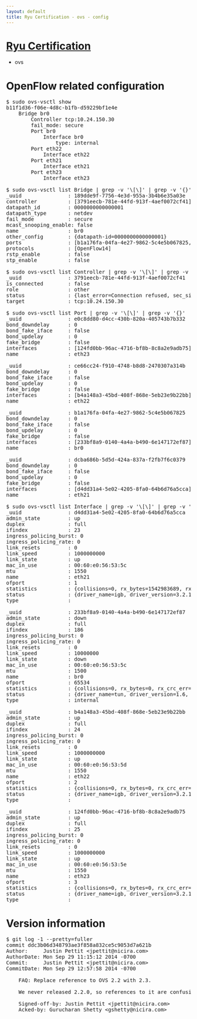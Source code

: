 ```yaml
---
layout: default
title: Ryu Certification - ovs - config
---
```

# [Ryu Certification](http://osrg.github.io/ryu/certification.html)
* ovs 

# OpenFlow related configuration
<pre>
$ sudo ovs-vsctl show
b11f1d36-f06e-4d8c-b1fb-d59229bf1e4e
    Bridge br0
        Controller tcp:10.24.150.30
        fail_mode: secure
        Port br0
            Interface br0
                type: internal
        Port eth22
            Interface eth22
        Port eth21
            Interface eth21
        Port eth23
            Interface eth23

$ sudo ovs-vsctl list Bridge | grep -v '\[\]' | grep -v '{}'
_uuid               : 189dde9f-7756-4e3d-955a-3b4b6e35a03e
controller          : [3791eecb-781e-44fd-913f-4aef0072cf41]
datapath_id         : 0000000000000001
datapath_type       : netdev
fail_mode           : secure
mcast_snooping_enable: false
name                : br0
other_config        : {datapath-id=0000000000000001}
ports               : [b1a176fa-04fa-4e27-9862-5c4e5b067825, ce66cc24-f910-4748-b8d8-2470307a314b, dcba686b-5d5d-424a-837a-f2fb7f6c0379, e0c8dd80-d4cc-430b-820a-405743b7b332]
protocols           : [OpenFlow14]
rstp_enable         : false
stp_enable          : false

$ sudo ovs-vsctl list Controller | grep -v '\[\]' | grep -v '{}'
_uuid               : 3791eecb-781e-44fd-913f-4aef0072cf41
is_connected        : false
role                : other
status              : {last_error=Connection refused, sec_since_connect=666, sec_since_disconnect=4, state=BACKOFF}
target              : tcp:10.24.150.30

$ sudo ovs-vsctl list Port | grep -v '\[\]' | grep -v '{}'
_uuid               : e0c8dd80-d4cc-430b-820a-405743b7b332
bond_downdelay      : 0
bond_fake_iface     : false
bond_updelay        : 0
fake_bridge         : false
interfaces          : [124fd0bb-96ac-4716-bf8b-8c8a2e9adb75]
name                : eth23

_uuid               : ce66cc24-f910-4748-b8d8-2470307a314b
bond_downdelay      : 0
bond_fake_iface     : false
bond_updelay        : 0
fake_bridge         : false
interfaces          : [b4a148a3-45bd-408f-868e-5eb23e9b22bb]
name                : eth22

_uuid               : b1a176fa-04fa-4e27-9862-5c4e5b067825
bond_downdelay      : 0
bond_fake_iface     : false
bond_updelay        : 0
fake_bridge         : false
interfaces          : [233bf8a9-0140-4a4a-b490-6e147172ef87]
name                : br0

_uuid               : dcba686b-5d5d-424a-837a-f2fb7f6c0379
bond_downdelay      : 0
bond_fake_iface     : false
bond_updelay        : 0
fake_bridge         : false
interfaces          : [d4dd31a4-5e02-4205-8fa0-64b6d76a5cca]
name                : eth21

$ sudo ovs-vsctl list Interface | grep -v '\[\]' | grep -v '{}'
_uuid               : d4dd31a4-5e02-4205-8fa0-64b6d76a5cca
admin_state         : up
duplex              : full
ifindex             : 23
ingress_policing_burst: 0
ingress_policing_rate: 0
link_resets         : 0
link_speed          : 1000000000
link_state          : up
mac_in_use          : 00:60:e0:56:53:5c
mtu                 : 1550
name                : eth21
ofport              : 1
statistics          : {collisions=0, rx_bytes=1542983689, rx_crc_err=0, rx_dropped=0, rx_errors=0, rx_frame_err=0, rx_over_err=0, rx_packets=75532429, tx_bytes=0, tx_dropped=0, tx_errors=0, tx_packets=0}
status              : {driver_name=igb, driver_version=3.2.10-k, firmware_version=2.10-9}
type                : 

_uuid               : 233bf8a9-0140-4a4a-b490-6e147172ef87
admin_state         : down
duplex              : full
ifindex             : 186
ingress_policing_burst: 0
ingress_policing_rate: 0
link_resets         : 0
link_speed          : 10000000
link_state          : down
mac_in_use          : 00:60:e0:56:53:5c
mtu                 : 1500
name                : br0
ofport              : 65534
statistics          : {collisions=0, rx_bytes=0, rx_crc_err=0, rx_dropped=0, rx_errors=0, rx_frame_err=0, rx_over_err=0, rx_packets=0, tx_bytes=0, tx_dropped=0, tx_errors=0, tx_packets=0}
status              : {driver_name=tun, driver_version=1.6, firmware_version=N/A}
type                : internal

_uuid               : b4a148a3-45bd-408f-868e-5eb23e9b22bb
admin_state         : up
duplex              : full
ifindex             : 24
ingress_policing_burst: 0
ingress_policing_rate: 0
link_resets         : 0
link_speed          : 1000000000
link_state          : up
mac_in_use          : 00:60:e0:56:53:5d
mtu                 : 1550
name                : eth22
ofport              : 2
statistics          : {collisions=0, rx_bytes=0, rx_crc_err=0, rx_dropped=0, rx_errors=0, rx_frame_err=0, rx_over_err=0, rx_packets=0, tx_bytes=2886830342, tx_dropped=0, tx_errors=0, tx_packets=47763679}
status              : {driver_name=igb, driver_version=3.2.10-k, firmware_version=2.10-9}
type                : 

_uuid               : 124fd0bb-96ac-4716-bf8b-8c8a2e9adb75
admin_state         : up
duplex              : full
ifindex             : 25
ingress_policing_burst: 0
ingress_policing_rate: 0
link_resets         : 0
link_speed          : 1000000000
link_state          : up
mac_in_use          : 00:60:e0:56:53:5e
mtu                 : 1550
name                : eth23
ofport              : 3
statistics          : {collisions=0, rx_bytes=0, rx_crc_err=0, rx_dropped=0, rx_errors=0, rx_frame_err=0, rx_over_err=0, rx_packets=0, tx_bytes=3466106204, tx_dropped=0, tx_errors=0, tx_packets=5174049}
status              : {driver_name=igb, driver_version=3.2.10-k, firmware_version=2.10-9}
type                : 
</pre>

# Version information
<pre>
$ git log -1 --pretty=fuller
commit ddc3b06d348793ae3f858a832ce5c9053d7a621b
Author:     Justin Pettit &lt;jpettit@nicira.com&gt;
AuthorDate: Mon Sep 29 11:15:12 2014 -0700
Commit:     Justin Pettit &lt;jpettit@nicira.com&gt;
CommitDate: Mon Sep 29 12:57:58 2014 -0700

    FAQ: Replace reference to OVS 2.2 with 2.3.
    
    We never released 2.2.0, so references to it are confusing.
    
    Signed-off-by: Justin Pettit &lt;jpettit@nicira.com&gt;
    Acked-by: Gurucharan Shetty &lt;gshetty@nicira.com&gt;
</pre>
